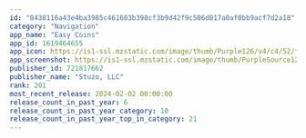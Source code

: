 ```yaml
---
id: "8438116a43e4ba3985c461683b398cf3b9d42f9c506d817a0af0bb9acf7d2a18"
category: "Navigation"
app_name: "Easy Coins"
app_id: 1619464655
app_icon: https://is1-ssl.mzstatic.com/image/thumb/Purple126/v4/c4/52/fd/c452fdb8-8cff-893f-08a3-19ae6d2ec1fd/Delek_EasyCoinsAppIcon-1x_U007ephone-85-220.png/1024x1024bb.png
app_screenshot: https://is1-ssl.mzstatic.com/image/thumb/PurpleSource126/v4/27/1f/a6/271fa65e-18e6-f09c-60dd-90bf8378f012/f60d2623-74fd-4b7b-9bfb-8425e6a69a4d_appstore_large_01.png/1242x2688bb.png
publisher_id: 721817662
publisher_name: "Stuzo, LLC"
rank: 201
most_recent_release: 2024-02-02 00:00:00
release_count_in_past_year: 6
release_count_in_past_year_category: 10
release_count_in_past_year_top_in_category: 21
---
```

